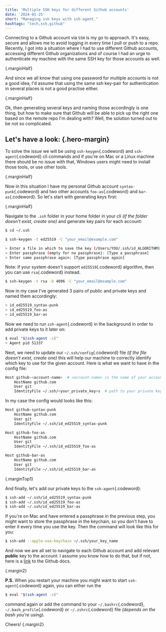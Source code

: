 ```yaml
---
title: 'Multiple SSH keys for different Github accounts'
date: '2024-01-25'
short: "Managing ssh keys with ssh-agent."
hashtags: "tech,ssh,github"
---
```


Connecting to a Github account via `SSH` is my go to approach. It's easy, secure and allows me to avoid logging in every time I pull or push to a repo. Recently, I got into a situation where I had to use different Github accounts, accessing different Github organizations and of course I had an urge to authenticate my machine with the same SSH key for those accounts as well.

{.marginHalf}

And since we all know that using one password for multiple accounts is not a good idea, I'd assume that using the same ssh key-pair for authentication in several places is not a good practise either. 

{.marginHalf}

Ok, then generating several keys and naming those accordingly is one thing, but how to make sure that Github will be able to pick up the right one based on the remote repo I'm dealing with? Well, the solution turned out to be not so complicated.

## **Let's have a look:** {.hero-margin}

To solve the issue we will be using `ssh-keygen`{.codeword} and `ssh-agent`{.codeword} cli commands and if you're on Mac or a Linux machine there should be no issue with that, Windows users might need to install those tools, or use other tools.

{.marginHalf}

Now in this situation I have my personal Github account `syntax-punk`{.codeword} and two other accounts `foo-as`{.codeword} and `bar-as`{.codeword}. 
So let's start with generating keys first:

{.marginHalf}

Navigate to the `.ssh` folder in your home folder in your cli _(if the folder doesn't exist, create one)_ and generate key pairs for each account:

```bash
$ cd ~/.ssh

$ ssh-keygen -t ed25519 -C "your_email@example.com"

> Enter a file in which to save the key (/Users/YOU/.ssh/id_ALGORITHM): [Press enter]
> Enter passphrase (empty for no passphrase): [Type a passphrase]
> Enter same passphrase again: [Type passphrase again]
```

Note: if your system doesn't support `ed25519`{.codeword} algorithm, then you can use `rsa`{.codeword} instead.
```bash
$ ssh-keygen -t rsa -b 4096 -C "your_email@example.com"
```

Now in my case I've generated 3 pairs of public and private keys and named them accordingly:

```bash
> id_ed25519_syntax-punk
> id_ed25519_foo-as
> id_ed25519_bar-as
```

Now we need to run `ssh-agent`{.codeword} in the background in order to add private keys to it later on:

```bash
$ eval "$(ssh-agent -s)"
> Agent pid 51337
```

Next, we need to update our `~/.ssh/config`{.codeword} file _(if the file doesn't exist, create one)_ this will help our machine to correctly identify which key to use for the given account. 
Here is what we want to have in the config file:

```bash
Host github-<account-name>  # <account-name> is the name of your account
    HostName github.com     
    User git
    IdentityFile ~/.ssh/<your_private_key>s  # path to your private key
```

In my case the config would looks like this:

```bash
Host github-syntax-punk
    HostName github.com
    User git
    IdentityFile ~/.ssh/id_ed25519_syntax-punk

Host github-foo-as
    HostName github.com
    User git
    IdentityFile ~/.ssh/id_ed25519_foo-as

Host github-bar-as
    HostName github.com
    User git
    IdentityFile ~/.ssh/id_ed25519_bar-as
```
{.marginTop1}

And finally, let's add our private keys to the `ssh-agent`{.codeword}:

```bash
$ ssh-add ~/.ssh/id_ed25519_syntax-punk
$ ssh-add ~/.ssh/id_ed25519_foo-as
$ ssh-add ~/.ssh/id_ed25519_bar-as
```

If you're on Mac and have entered a passphrase in the previous step, you might want to store the passphrase in the keychain, so you don't have to enter it every time you use the key. Then the command will look like this for you:

```bash
$ ssh-add --apple-use-keychain ~/.ssh/your_key_name
```

And now we are all set to navigate to each Github account and add relevant **public** key to the account. I assume you know how to do that, but if not, here is a [link](https://docs.github.com/en/authentication/connecting-to-github-with-ssh/adding-a-new-ssh-key-to-your-github-account) to the Github docs.


{.margin2}

**P.S.** When you restart your machine you might want to start `ssh-agent`{.codeword} again, you can either run the 

```bash
$ eval "$(ssh-agent -s)"
```

command again or add the command to your `~/.bashrc`{.codeword}, `~/.bash_profile`{.codeword} or `~/.zshrc`{.codeword} file _(depends on the bash you're using)_.


Cheers! {.margin2}
